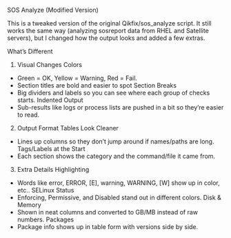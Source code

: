 SOS Analyze (Modified Version)

This is a tweaked version of the original Qikfix/sos_analyze script.
It still works the same way (analyzing sosreport data from RHEL and Satellite servers), but I changed how the output looks and added a few extras.

 What’s Different
1. Visual Changes
Colors
 - Green = OK, Yellow = Warning, Red = Fail.
 - Section titles are bold and easier to spot
Section Breaks
 - Big dividers and labels so you can see where each group of checks starts.
Indented Output
 - Sub-results like logs or process lists are pushed in a bit so they’re easier to read.

2. Output Format
Tables Look Cleaner
 - Lines up columns so they don’t jump around if names/paths are long.
Tags/Labels at the Start
 - Each section shows the category and the command/file it came from.

3. Extra Details
Highlighting
 - Words like error, ERROR, [E], warning, WARNING, [W] show up in color, etc..
SELinux Status
 - Enforcing, Permissive, and Disabled stand out in different colors.
Disk & Memory
 - Shown in neat columns and converted to GB/MB instead of raw numbers.
Packages
 - Package info shows up in table form with versions side by side.
